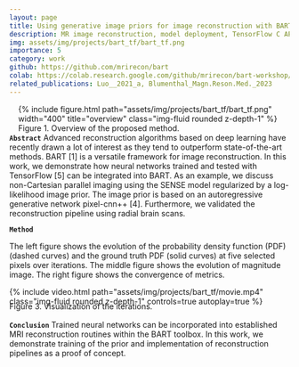 ```yaml
---
layout: page
title: Using generative image priors for image reconstruction with BART
description: MR image reconstruction, model deployment, TensorFlow C API, TensorFlow computation graph
img: assets/img/projects/bart_tf/bart_tf.png
importance: 5
category: work
github: https://github.com/mrirecon/bart
colab: https://colab.research.google.com/github/mrirecon/bart-workshop/blob/master/ismrm2021/bart_tensorflow/bart_tf.ipynb
related_publications: Luo__2021_a, Blumenthal_Magn.Reson.Med._2023
---
```

<div style="float: right; margin-left: 1rem; margin-bottom: 0rem">
{% include figure.html path="assets/img/projects/bart_tf/bart_tf.png" width="400" title="overview" class="img-fluid rounded z-depth-1" %}
<div class="caption_post">
    Figure 1. Overview of the proposed method.
</div>
</div>

**`Abstract`** 
Advanced reconstruction algorithms based on deep learning have recently drawn a
lot of interest as they tend to outperform state-of-the-art methods. BART [1] is a versatile framework for image reconstruction. In this work, we demonstrate how neural
networks trained and tested with TensorFlow [5] can be integrated into BART. As an
example, we discuss non-Cartesian parallel imaging using the SENSE model regularized by a log-likelihood image prior. The image prior is based on an autoregressive
generative network pixel-cnn++ [4]. Furthermore, we validated the reconstruction
pipeline using radial brain scans.


**`Method`**

The left figure shows the evolution of the probability density function (PDF) (dashed curves) and the ground truth PDF (solid curves) at five selected pixels over iterations. The middle figure shows the evolution of magnitude image. The right figure shows the convergence of metrics.

<div style="margin-bottom: 0rem">
<div style="margin-bottom: -0.5rem">
{% include video.html path="assets/img/projects/bart_tf/movie.mp4" class="img-fluid rounded z-depth-1" controls=true autoplay=true %}
</div>
<div class="caption_post" style="margin-bottom: 1rem">
    Figure 3. Visualization of the iterations.
</div>
</div>



**`Conclusion`** Trained neural networks can be incorporated into established MRI reconstruction
routines within the BART toolbox. In this work, we demonstrate
training of the prior and implementation of reconstruction pipelines as a proof of concept.
